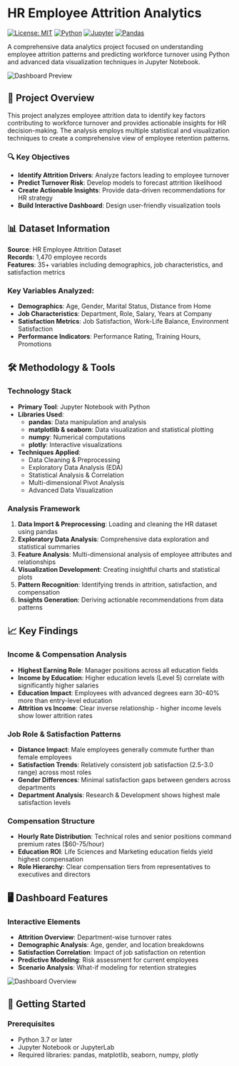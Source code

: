 # HR Employee Attrition Analytics

[![License: MIT](https://img.shields.io/badge/License-MIT-yellow.svg)](https://opensource.org/licenses/MIT)
[![Python](https://img.shields.io/badge/Python-3.7+-blue.svg)](https://www.python.org/downloads/)
[![Jupyter](https://img.shields.io/badge/Jupyter-Notebook-orange.svg)](https://jupyter.org/)
[![Pandas](https://img.shields.io/badge/Pandas-Data%20Analysis-green.svg)](https://pandas.pydata.org/)

A comprehensive data analytics project focused on understanding employee attrition patterns and predicting workforce turnover using Python and advanced data visualization techniques in Jupyter Notebook.

![Dashboard Preview](assets/images/dashboard_banner.png)

## 🎯 Project Overview

This project analyzes employee attrition data to identify key factors contributing to workforce turnover and provides actionable insights for HR decision-making. The analysis employs multiple statistical and visualization techniques to create a comprehensive view of employee retention patterns.

### 🔍 Key Objectives
- **Identify Attrition Drivers**: Analyze factors leading to employee turnover
- **Predict Turnover Risk**: Develop models to forecast attrition likelihood  
- **Create Actionable Insights**: Provide data-driven recommendations for HR strategy
- **Build Interactive Dashboard**: Design user-friendly visualization tools

## 📊 Dataset Information

**Source**: HR Employee Attrition Dataset  
**Records**: 1,470 employee records  
**Features**: 35+ variables including demographics, job characteristics, and satisfaction metrics

### Key Variables Analyzed:
- **Demographics**: Age, Gender, Marital Status, Distance from Home
- **Job Characteristics**: Department, Role, Salary, Years at Company
- **Satisfaction Metrics**: Job Satisfaction, Work-Life Balance, Environment Satisfaction
- **Performance Indicators**: Performance Rating, Training Hours, Promotions

## 🛠️ Methodology & Tools

### Technology Stack
- **Primary Tool**: Jupyter Notebook with Python
- **Libraries Used**:
  - **pandas**: Data manipulation and analysis
  - **matplotlib & seaborn**: Data visualization and statistical plotting
  - **numpy**: Numerical computations
  - **plotly**: Interactive visualizations
- **Techniques Applied**:
  - Data Cleaning & Preprocessing
  - Exploratory Data Analysis (EDA)
  - Statistical Analysis & Correlation
  - Multi-dimensional Pivot Analysis
  - Advanced Data Visualization

### Analysis Framework
1. **Data Import & Preprocessing**: Loading and cleaning the HR dataset using pandas
2. **Exploratory Data Analysis**: Comprehensive data exploration and statistical summaries
3. **Feature Analysis**: Multi-dimensional analysis of employee attributes and relationships
4. **Visualization Development**: Creating insightful charts and statistical plots
5. **Pattern Recognition**: Identifying trends in attrition, satisfaction, and compensation
6. **Insights Generation**: Deriving actionable recommendations from data patterns

## 📈 Key Findings

### Income & Compensation Analysis
- **Highest Earning Role**: Manager positions across all education fields
- **Income by Education**: Higher education levels (Level 5) correlate with significantly higher salaries
- **Education Impact**: Employees with advanced degrees earn 30-40% more than entry-level education
- **Attrition vs Income**: Clear inverse relationship - higher income levels show lower attrition rates

### Job Role & Satisfaction Patterns
- **Distance Impact**: Male employees generally commute further than female employees
- **Satisfaction Trends**: Relatively consistent job satisfaction (2.5-3.0 range) across most roles
- **Gender Differences**: Minimal satisfaction gaps between genders across departments
- **Department Analysis**: Research & Development shows highest male satisfaction levels

### Compensation Structure
- **Hourly Rate Distribution**: Technical roles and senior positions command premium rates ($60-75/hour)
- **Education ROI**: Life Sciences and Marketing education fields yield highest compensation
- **Role Hierarchy**: Clear compensation tiers from representatives to executives and directors

## 🖥️ Dashboard Features

### Interactive Elements
- **Attrition Overview**: Department-wise turnover rates
- **Demographic Analysis**: Age, gender, and location breakdowns
- **Satisfaction Correlation**: Impact of job satisfaction on retention
- **Predictive Modeling**: Risk assessment for current employees
- **Scenario Analysis**: What-if modeling for retention strategies

![Dashboard Overview](docs/screenshots/dashboard_overview.png)

## 🚀 Getting Started

### Prerequisites
- Python 3.7 or later
- Jupyter Notebook or JupyterLab
- Required libraries: pandas, matplotlib, seaborn, numpy, plotly

